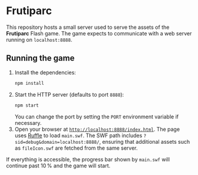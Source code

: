 # Frutiparc

This repository hosts a small server used to serve the assets of the
**Frutiparc** Flash game.  The game expects to communicate with a web
server running on `localhost:8888`.

## Running the game

1. Install the dependencies:
   ```bash
   npm install
   ```
2. Start the HTTP server (defaults to port `8888`):
   ```bash
   npm start
   ```
   You can change the port by setting the `PORT` environment variable if
   necessary.
3. Open your browser at [`http://localhost:8888/index.html`](http://localhost:8888/index.html).
   The page uses [Ruffle](https://ruffle.rs/) to load `main.swf`. The
   SWF path includes `?sid=debug&domain=localhost:8888/`, ensuring that
   additional assets such as `fileIcon.swf` are fetched from the same
   server.

If everything is accessible, the progress bar shown by `main.swf` will
continue past 10 % and the game will start.

